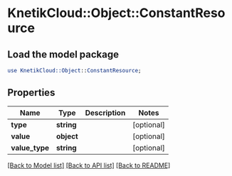 # KnetikCloud::Object::ConstantResource

## Load the model package
```perl
use KnetikCloud::Object::ConstantResource;
```

## Properties
Name | Type | Description | Notes
------------ | ------------- | ------------- | -------------
**type** | **string** |  | [optional] 
**value** | **object** |  | [optional] 
**value_type** | **string** |  | [optional] 

[[Back to Model list]](../README.md#documentation-for-models) [[Back to API list]](../README.md#documentation-for-api-endpoints) [[Back to README]](../README.md)


